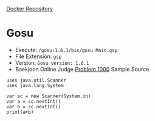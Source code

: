 [Docker Repository](https://registry.hub.docker.com/u/baekjoon/onlinejudge-gosu)

# Gosu 

* Execute: `/gosu-1.6.1/bin/gosu Main.gsp`
* File Extension: `gsp`
* Version: `Gosu version: 1.6.1`
* Baekjoon Online Judge [Problem 1000](https://www.acmicpc.net/problem/1000) Sample Source
````
uses java.util.Scanner
uses java.lang.System

var sc = new Scanner(System.in)
var a = sc.nextInt()
var b = sc.nextInt()
print(a+b)
````


